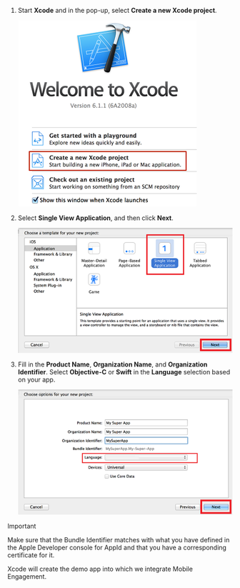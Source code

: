 1. Start **Xcode** and in the pop-up, select **Create a new Xcode project**.

    ![](./media/mobile-engagement-create-new-ios-app/xcode-new-project.png)

2. Select **Single View Application**, and then click **Next**.

    ![](./media/mobile-engagement-create-new-ios-app/xcode-simple-view.png)

3. Fill in the **Product Name**, **Organization Name**, and **Organization Identifier**. Select **Objective-C** or **Swift** in the **Language** selection based on your app.

    ![](./media/mobile-engagement-create-new-ios-app/xcode-project-props.png)


> [!IMPORTANT]
> Make sure that the Bundle Identifier matches with what you have defined in the Apple Developer console for AppId and that you have a corresponding certificate for it. 
> 
> 
Xcode will create the demo app into which we integrate Mobile Engagement.

